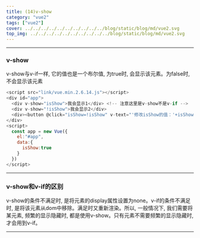 ```yaml
---
title: (14)v-show
category: "vue2"
tags: ["vue2"]
cover: ../../../../../../../../../../blog/static/blog/md/vue2.svg
top_img: ../../../../../../../../../../blog/static/blog/md/vue2.svg
---
```


***

### v-show

v-show与v-if一样, 它的值也是一个布尔值, 为true时, 会显示该元素。为false时, 不会显示该元素


```js vue2
<script src="link/vue.min.2.6.14.js"></script>
<div id="app">
  <div v-show="isShow">我会显示1</div> <!-- 注意这里是v-show不是v-if -->
  <div v-show="!isShow">我会显示2</div>
  <div><button @click="isShow=!isShow" v-text="'修改isShow的值：'+isShow"></button></div>
</div>
<script>
  const app = new Vue({
    el:"#app",
    data:{
      isShow:true
    }
  })
</script>
```


***

### v-show和v-if的区别

v-show的条件不满足时, 是将元素的display属性设置为none。v-if的条件不满足时, 是将该元素从dom中移除。满足时又重新渲染。所以, 一般情况下, 我们需要将某元素, 频繁的显示隐藏时, 都是使用v-show。只有元素不需要频繁的显示隐藏时, 才会用到v-if。



***